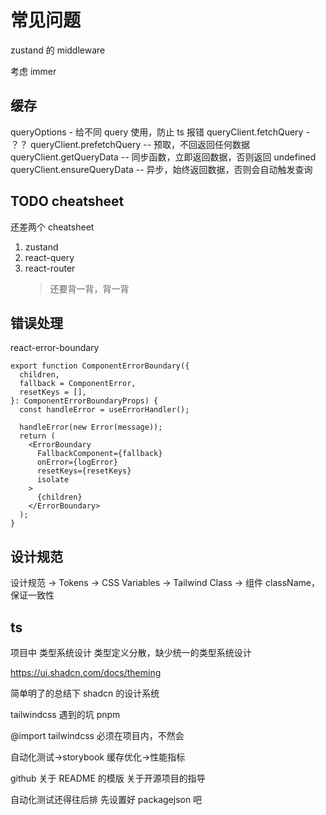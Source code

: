 # 常见问题





zustand 的 middleware

考虑 immer

## 缓存

queryOptions - 给不同 query 使用，防止 ts 报错
queryClient.fetchQuery - ？？
queryClient.prefetchQuery -- 预取，不回返回任何数据
queryClient.getQueryData -- 同步函数，立即返回数据，否则返回 undefined
queryClient.ensureQueryData -- 异步，始终返回数据，否则会自动触发查询

## TODO cheatsheet

还差两个 cheatsheet

1. zustand
2. react-query
3. react-router
   > 还要背一背，背一背

## 错误处理

react-error-boundary

```tsx
export function ComponentErrorBoundary({
  children,
  fallback = ComponentError,
  resetKeys = [],
}: ComponentErrorBoundaryProps) {
  const handleError = useErrorHandler();

  handleError(new Error(message));
  return (
    <ErrorBoundary
      FallbackComponent={fallback}
      onError={logError}
      resetKeys={resetKeys}
      isolate   
    >
      {children}
    </ErrorBoundary>
  );
}
```

## 设计规范

设计规范 → Tokens → CSS Variables → Tailwind Class → 组件 className，保证一致性


## ts
项目中 类型系统设计
类型定义分散，缺少统一的类型系统设计


https://ui.shadcn.com/docs/theming

简单明了的总结下 shadcn 的设计系统


tailwindcss 遇到的坑
pnpm

@import tailwindcss 必须在项目内，不然会

自动化测试->storybook
缓存优化->性能指标

github 关于 README 的模版
关于开源项目的指导


自动化测试还得往后排
先设置好 packagejson 吧